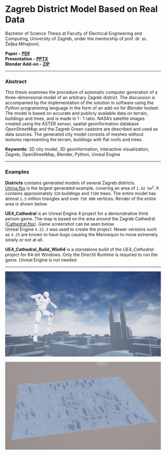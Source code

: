 # Zagreb District Model Based on Real Data
Bachelor of Science Thesis at Faculty of Electrical Engineering and Computing, University of Zagreb, under the mentorship of prof. dr. sc. Željka Mihajlović.

**Paper -** [**PDF**](Paper/zavrsni.pdf)  
**Presentation -** [**PPTX**](Presentation/Bachelor2020Mesaric_Presentation.pptx)  
**Blender Add-on -** [**ZIP**](https://github.com/LMesaric/BSc-Thesis-FER-2020/releases/download/v1.0/zagrebgis.zip)

---

### Abstract

This thesis examines the procedure of automatic computer generation of a three-dimensional model of an arbitrary Zagreb district.
The discussion is accompanied by the implementation of the solution in software using the *Python* programming language in the form of an add-on for *Blender* toolset.
The model is based on accurate and publicly available data on terrain, buildings and trees, and is made in 1 : 1 ratio.
NASA’s satellite images created using the ASTER sensor, spatial geoinformation database *OpenStreetMap* and the Zagreb Green cadastre are described and used as data sources.
The generated city model consists of meshes without textures representing the terrain, buildings with flat roofs and trees.

**Keywords:** 3D city model, 3D geoinformation, interactive visualization, Zagreb, OpenStreetMap, Blender, Python, Unreal Engine

---

### Examples

**Districts** contains generated models of several Zagreb districts.  
[Utrina.fbx](Examples/Districts/Utrina.fbx) is the largest generated example, covering an area of <code>1.42 km<sup>2</sup></code>.
It contains approximately `320` buildings and `7100` trees.
The entire model has almost `1.5` million triangles and over `750 000` vertices.
Render of the entire area is shown below.

**UE4_Cathedral** is an Unreal Engine 4 project for a demonstrative third person game.
The map is based on the area around the Zagreb Cathedral ([Cathedral.fbx](Examples/Districts/Cathedral.fbx)).
Game screenshot can be seen below.  
Unreal Engine `4.22.3` was used to create the project.
Newer versions such as `4.25` are known to have bugs causing the Mannequin to move extremely slowly or not at all.

**UE4_Cathedral_Build_Win64** is a standalone build of the *UE4_Cathedral* project for 64-bit Windows.
Only the DirectX Runtime is required to run the game.
Unreal Engine is not needed.

---

![UE4 Mannequin and Cathedral](Paper/figures/ue4_game_jumping.jpg)

![Render of Utrina district](Paper/figures/utrine_entire_render.jpg)
